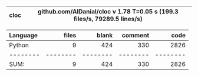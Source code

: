cloc|github.com/AlDanial/cloc v 1.78  T=0.05 s (199.3 files/s, 79289.5 lines/s)
--- | ---

Language|files|blank|comment|code
:-------|-------:|-------:|-------:|-------:
Python|9|424|330|2826
--------|--------|--------|--------|--------
SUM:|9|424|330|2826

